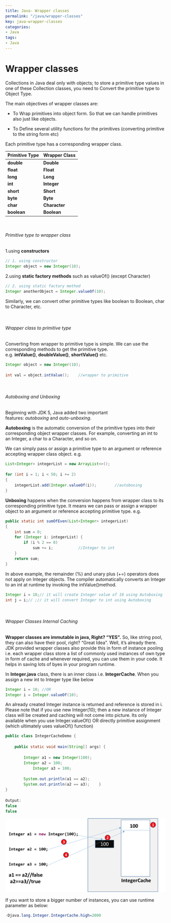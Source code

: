 ```yaml
---
title: Java- Wrapper classes
permalink: "/java/wrapper-classes"
key: java-wrapper-classes
categories:
- Java
tags:
- Java
---
```


Wrapper classes
==================

Collections in Java deal only with objects; to store a primitive type values in
one of these Collection classes, you need to Convert the primitive type to
Object Type.

The main objectives of wrapper classes are:

-   To Wrap primitives into object form. So that we can handle primitives also
    just like objects.

-   To Define several utility functions for the primitives (converting primitive
    to the string form etc)

Each primitive type has a corresponding wrapper class.

| **Primitive Type** | **Wrapper Class** |
|--------------------|-------------------|
| **double**         | **Double**        |
| **float**          | **Float**         |
| **long**           | **Long**          |
| **int**            | **Integer**       |
| **short**          | **Short**         |
| **byte**           | **Byte**          |
| **char**           | **Character**     |
| **boolean**        | **Boolean**       |

<br>

###### Primitive type to wrapper class

1.using **constructors**
```java
// 1. using constructor
Integer object = new Integer(10);
```


2.using **static factory methods** such as valueOf() (except Character)
```java
// 2. using static factory method
Integer anotherObject = Integer.valueOf(10);
```


Similarly, we can convert other primitive types like boolean to Boolean, char to
Character, etc.

<br>

###### Wrapper class to primitive type

Converting from wrapper to primitive type is simple. We can use the
corresponding methods to get the primitive type.
e.g. **intValue()**, **doubleValue()**, **shortValue()** etc.
```java
Integer object = new Integer(10);
 
int val = object.intValue();    //wrapper to primitive
```

<br>

###### Autoboxing and Unboxing

Beginning with JDK 5, Java added two important
features: *autoboxing* and *auto-unboxing*.

**Autoboxing** is the automatic conversion of the primitive types into their
corresponding object wrapper classes. For example, converting an int to
an Integer, a char to a Character, and so on.

We can simply pass or assign a primitive type to an argument or reference
accepting wrapper class object. e.g.
```java
List<Integer> integerList = new ArrayList<>();
 
for (int i = 1; i < 50; i += 2)
{
    integerList.add(Integer.valueOf(i));        //autoboxing
}
```


**Unboxing** happens when the conversion happens from wrapper class to its
corresponding primitive type. It means we can pass or assign a wrapper object to
an argument or reference accepting primitive type. e.g.
```java
public static int sumOfEven(List<Integer> integerList)
{
    int sum = 0;
    for (Integer i: integerList) {
        if (i % 2 == 0)
            sum += i;           //Integer to int
    }
    return sum;
}
```

In above example, the remainder (%) and unary plus (+=) operators does not apply
on Integer objects. The compiler automatically converts an Integer to an int at
runtime by invoking the intValue()method.
```java
Integer i = 10;// it will create Integer value of 10 using Autoboxing
int j = i;// ;// it will convert Integer to int using Autoboxing
```

<br>


###### Wrapper Classes Internal Caching

**Wrapper classes are immutable in java, Right? “YES".** So, like string pool,
they can also have their pool, right? “Great Idea". Well, it’s already there.
JDK provided wrapper classes also provide this in form of instance pooling i.e.
each wrapper class store a list of commonly used instances of own type in form
of cache and whenever required, you can use them in your code. It helps in
saving lots of byes in your program runtime.

In **Integer.java** class, there is an inner class i.e. **IntegerCache**. When
you assign a new int to Integer type like below
```java
Integer i = 10; //OR
Integer i = Integer.valueOf(10);
```


An already created Integer instance is returned and reference is stored in i.
Please note that if you use new Integer(10); then a new instance of Integer
class will be created and caching will not come into picture. Its only available
when you use Integer.valueOf() OR directly primitive assignment (which
ultimately uses valueOf() function)
```java
public class IntegerCacheDemo {
 
    public static void main(String[] args) {
 
		Integer a1 = new Integer(100);
		Integer a2 = 100;
       		Integer a3 = 100;
 
        System.out.println(a1 == a2);
        System.out.println(a2 == a3);    }
}
 
Output: 
false
false
```


![](media/a092c713c1a301c1cbfbbbb15dbe1707.png)

If you want to store a bigger number of instances, you can use runtime parameter
as below:
```java
-Djava.lang.Integer.IntegerCache.high=2000
```

